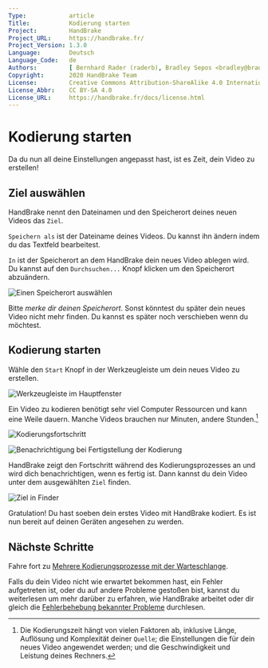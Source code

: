 ```yaml
---
Type:            article
Title:           Kodierung starten
Project:         HandBrake
Project_URL:     https://handbrake.fr/
Project_Version: 1.3.0
Language:        Deutsch
Language_Code:   de
Authors:         [ Bernhard Rader (raderb), Bradley Sepos <bradley@bradleysepos.com> (BradleyS) ]
Copyright:       2020 HandBrake Team
License:         Creative Commons Attribution-ShareAlike 4.0 International
License_Abbr:    CC BY-SA 4.0
License_URL:     https://handbrake.fr/docs/license.html
---
```


Kodierung starten
=================

Da du nun all deine Einstellungen angepasst hast, ist es Zeit, dein Video zu erstellen!

## Ziel auswählen

HandBrake nennt den Dateinamen und den Speicherort deines neuen Videos das `Ziel`.

`Speichern als` ist der Dateiname deines Videos. Du kannst ihn ändern indem du das Textfeld bearbeitest.

`In` ist der Speicherort an dem HandBrake dein neues Video ablegen wird. Du kannst auf den `Durchsuchen...` Knopf klicken um den Speicherort abzuändern.

<!-- .system-macos -->

![Einen Speicherort auswählen](../../../en/images/mac/destination-field-1.1.0.png "Das Ziel ist der Ort wo HandBrake deine neuen Videos ablegt.")

<!-- /.system-macos -->

Bitte *merke dir deinen Speicherort*. Sonst könntest du später dein neues Video nicht mehr finden. Du kannst es später noch verschieben wenn du möchtest.

## Kodierung starten

Wähle den `Start` Knopf in der Werkzeugleiste um dein neues Video zu erstellen.

<!-- .system-macos -->

![Werkzeugleiste im Hauptfenster](../../../en/images/mac/toolbar-1.1.0.png "Die Werkzeugleiste ermöglicht den einfachen Zugriff auf die meistgenutzen Funktionen von HandBrake.")

<!-- /.system-macos -->

Ein Video zu kodieren benötigt sehr viel Computer Ressourcen und kann eine Weile dauern. Manche Videos brauchen nur Minuten, andere Stunden.[^encoding-time]

<!-- .system-macos -->

![Kodierungsfortschritt](../../../en/images/mac/encode-progress-1.1.0.png "HandBrake stellt den Fortschritt der Kodierung dar.")

![Benachrichtigung bei Fertigstellung der Kodierung](../../../en/images/mac/encode-complete-1.1.0.png "HandBrake zeigt eine Benachrichtigung an, wenn die Kodierung abgeschlossen ist.")

<!-- /.system-macos -->

HandBrake zeigt den Fortschritt während des Kodierungsprozesses an und wird dich benachrichtigen, wenn es fertig ist. Dann kannst du dein Video unter dem ausgewählten `Ziel` finden.

<!-- .system-macos -->

![Ziel in Finder](../../../en/images/mac/destination-finder-1.1.0.png "Du kannst dein neues Video im angegebenen Ziel finden.")

<!-- /.system-macos -->

Gratulation! Du hast soeben dein erstes Video mit HandBrake kodiert. Es ist nun bereit auf deinen Geräten angesehen zu werden.

<!-- .continue -->

## Nächste Schritte

<!-- .success -->

Fahre fort zu [Mehrere Kodierungsprozesse mit der Warteschlange](../advanced/queue.html).

<!-- /.success -->
<!-- .fail -->

Falls du dein Video nicht wie erwartet bekommen hast, ein Fehler aufgetreten ist, oder du auf andere Probleme gestoßen bist, kannst du weiterlesen um mehr darüber zu erfahren, wie HandBrake arbeitet oder dir gleich die [Fehlerbehebung bekannter Probleme](../help/troubleshooting-common-issues.html) durchlesen.

<!-- /.fail -->

<!-- /.continue -->

[^encoding-time]: Die Kodierungszeit hängt von vielen Faktoren ab, inklusive Länge, Auflösung und Komplexität deiner `Quelle`; die Einstellungen die für dein neues Video angewendet werden; und die Geschwindigkeit und Leistung deines Rechners.
